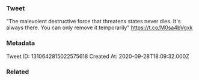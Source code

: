 ### Tweet
"The malevolent destructive force that threatens states never dies. It's always there. You can only remove it temporarily" https://t.co/M0sa4bVgxk

### Metadata
Tweet ID: 1310642815022575618
Created At: 2020-09-28T18:09:32.000Z

### Related


